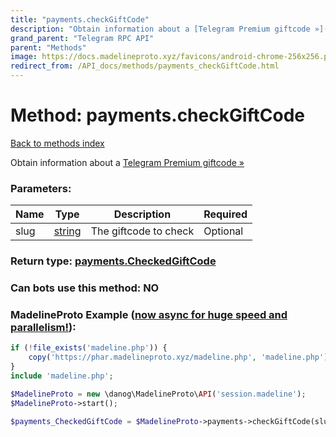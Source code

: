 ```yaml
---
title: "payments.checkGiftCode"
description: "Obtain information about a [Telegram Premium giftcode »](https://core.telegram.org/api/giveaways)"
grand_parent: "Telegram RPC API"
parent: "Methods"
image: https://docs.madelineproto.xyz/favicons/android-chrome-256x256.png
redirect_from: /API_docs/methods/payments_checkGiftCode.html
---
```

# Method: payments.checkGiftCode
[Back to methods index](index.html)



Obtain information about a [Telegram Premium giftcode »](https://core.telegram.org/api/giveaways)

### Parameters:

| Name     |    Type       | Description | Required |
|----------|---------------|-------------|----------|
|slug|[string](/API_docs/types/string.html) | The giftcode to check | Optional|


### Return type: [payments.CheckedGiftCode](/API_docs/types/payments.CheckedGiftCode.html)

### Can bots use this method: **NO**


### MadelineProto Example ([now async for huge speed and parallelism!](https://docs.madelineproto.xyz/docs/ASYNC.html)):


```php
if (!file_exists('madeline.php')) {
    copy('https://phar.madelineproto.xyz/madeline.php', 'madeline.php');
}
include 'madeline.php';

$MadelineProto = new \danog\MadelineProto\API('session.madeline');
$MadelineProto->start();

$payments_CheckedGiftCode = $MadelineProto->payments->checkGiftCode(slug: 'string', );
```

